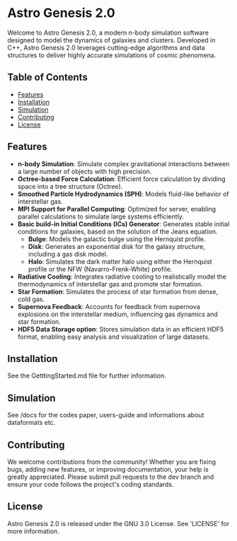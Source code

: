 # Astro Genesis 2.0

Welcome to Astro Genesis 2.0, a modern n-body simulation software designed to model the dynamics of galaxies and clusters. Developed in C++, Astro Genesis 2.0 leverages cutting-edge algorithms and data structures to deliver highly accurate simulations of cosmic phenomena.

## Table of Contents
- [Features](#features)
- [Installation](#installation)
- [Simulation](#simulation)
- [Contributing](#contributing)
- [License](#license)

## Features
- **n-body Simulation**: Simulate complex gravitational interactions between a large number of objects with high precision.
- **Octree-based Force Calculation**: Efficient force calculation by dividing space into a tree structure (Octree).
- **Smoothed Particle Hydrodynamics (SPH)**: Models fluid-like behavior of interstellar gas.
- **MPI Support for Parallel Computing**: Optimized for server, enabling parallel calculations to simulate large systems efficiently.
- **Basic build-in Initial Conditions (ICs) Generator**: Generates stable initial conditions for galaxies, based on the solution of the Jeans equation.
  - **Bulge**: Models the galactic bulge using the Hernquist profile.
  - **Disk**: Generates an exponential disk for the galaxy structure, including a gas disk model.
  - **Halo**: Simulates the dark matter halo using either the Hernquist profile or the NFW (Navarro-Frenk-White) profile.
- **Radiative Cooling**: Integrates radiative cooling to realistically model the thermodynamics of interstellar gas and promote star formation.
- **Star Formation**: Simulates the process of star formation from dense, cold gas.
- **Supernova Feedback**: Accounts for feedback from supernova explosions on the interstellar medium, influencing gas dynamics and star formation.
- **HDF5 Data Storage option**: Stores simulation data in an efficient HDF5 format, enabling easy analysis and visualization of large datasets.
  
## Installation
See the GetttingStarted.md file for further information. 
  
## Simulation
See /docs for the codes paper, users-guide and informations about dataformats etc.

## Contributing
We welcome contributions from the community! Whether you are fixing bugs, adding new features, or improving documentation, your help is greatly appreciated. Please submit pull requests to the dev branch and ensure your code follows the project's coding standards.

## License
Astro Genesis 2.0 is released under the GNU 3.0 License. See 'LICENSE' for more information.
